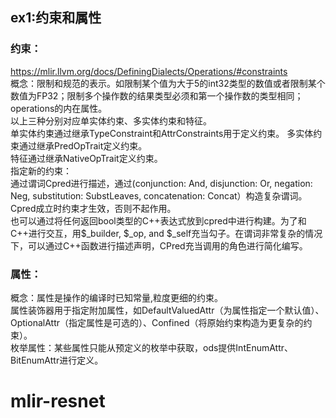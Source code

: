 ## ex1:约束和属性 
### 约束：  
https://mlir.llvm.org/docs/DefiningDialects/Operations/#constraints  
概念：限制和规范的表示。如限制某个值为大于5的int32类型的数值或者限制某个数值为FP32；限制多个操作数的结果类型必须和第一个操作数的类型相同；operations的内在属性。  
以上三种分别对应单实体约束、多实体约束和特征。  
单实体约束通过继承TypeConstraint和AttrConstraints用于定义约束。
多实体约束通过继承PredOpTrait定义约束。  
特征通过继承NativeOpTrait定义约束。  
指定新的约束：  
通过谓词Cpred进行描述，通过(conjunction: And, disjunction: Or, negation: Neg, substitution: SubstLeaves, concatenation: Concat）构造复杂谓词。Cpred成立时约束才生效，否则不起作用。  
也可以通过将任何返回bool类型的C++表达式放到cpred中进行构建。为了和C++进行交互，用$_builder, $_op, and $_self充当勾子。在谓词非常复杂的情况下，可以通过C++函数进行描述声明，CPred充当调用的角色进行简化编写。  

### 属性：
概念：属性是操作的编译时已知常量,粒度更细的约束。  
属性装饰器用于指定附加属性，如DefaultValuedAttr（为属性指定一个默认值）、OptionalAttr（指定属性是可选的）、Confined（将原始约束构造为更复杂的约束）。  
枚举属性：某些属性只能从预定义的枚举中获取，ods提供IntEnumAttr、BitEnumAttr进行定义。

# mlir-resnet
